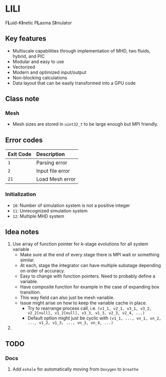 # LILI

F**L**uid-K**I**netic P**L**asma S**I**mulator

## Key features

* Multiscale capabilities through implementation of MHD, two fluids, hybrid, and PIC
* Modular and easy to use
* Vectorized
* Modern and optimized input/output
* Non-blocking calculations
* Data layout that can be easily transformed into a GPU code

## Class note

### Mesh

* Mesh sizes are stored in `uint32_t` to be large enough but MPI friendly.

## Error codes

| Exit Code | Description |
| :- | :- |
| `1` | Parsing error |
| `2` | Input file error |
| `21` | Load Mesh error |

### Initialization

* `10`: Number of simulation system is not a positive integer
* `11`: Unrecognized simulation system
* `12`: Multiple MHD system

## Idea notes

1. Use array of function pointer for k-stage evolutions for all system variable
     * Make sure at the end of every stage there is MPI wait or something similar.
     * At each, stage the integrator can have multiple substage depending on order of accuracy.
     * Easy to change with function pointers. Need to probably define a variable.
     * Have composite function for example in the case of expanding box transition.
     * This way field can also just be mesh variable.
     * Issue might arise on how to keep the variable cache in place.
       * Try to rearrange process call, i.e. `(v1_1, v2_1, v3_1, v3_2, v2_2[null], v1_2[null], v3_3, v1_3, v2_3, v2_4, ...)`
       * Default option might just be cyclic with `(v1_1, ..., vn_1, vn_2, ..., v1_2, v1_3, ..., vn_3, vn_4, ...)`
2.

## TODO

### Docs

1. Add `exhale` for automatically moving from `Doxygen` to `breathe`
